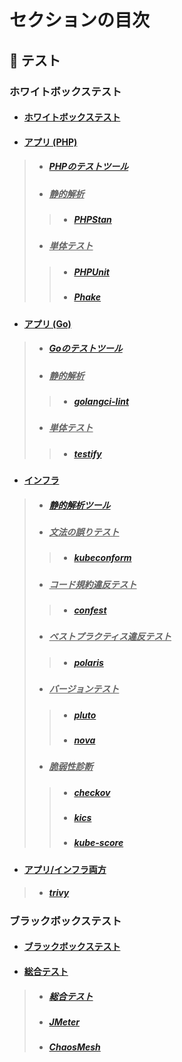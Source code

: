 # セクションの目次

## 🧪 テスト

### ホワイトボックステスト

* #### [︎ホワイトボックステスト](https://hiroki-it.github.io/tech-notebook/testing/testing_whitebox.html)

* #### <u>︎アプリ (PHP)</u>
> * ##### [︎PHPのテストツール](https://hiroki-it.github.io/tech-notebook/testing/testing_whitebox_application_php.html)
> * ##### <u>静的解析</u>
> > * ##### [PHPStan](https://hiroki-it.github.io/tech-notebook/testing/testing_whitebox_application_php_lint_phpstan.html)
> * ##### <u>︎単体テスト</u>
> > * ##### [PHPUnit](https://hiroki-it.github.io/tech-notebook/testing/testing_whitebox_application_php_unit_phpunit.html)
> > * ##### [Phake](https://hiroki-it.github.io/tech-notebook/testing/testing_whitebox_application_php_unit_phake.html)

* #### <u>︎アプリ (Go)</u>
> * ##### [︎Goのテストツール](https://hiroki-it.github.io/tech-notebook/testing/testing_whitebox_application_go.html)
> * ##### <u>静的解析</u>
> > * ##### [golangci-lint](https://hiroki-it.github.io/tech-notebook/testing/testing_whitebox_application_go_lint_golangci_lint.html)
> * ##### <u>︎単体テスト</u>
> > * ##### [testify](https://hiroki-it.github.io/tech-notebook/testing/testing_whitebox_application_go_unit_testify.html)

* #### <u>インフラ</u>
> * ##### [静的解析ツール](https://hiroki-it.github.io/tech-notebook/testing/testing_whitebox_infrastructure_lint.html)
> * ##### <u>文法の誤りテスト</u>
> > * ##### [kubeconform](https://hiroki-it.github.io/tech-notebook/testing/testing_whitebox_infrastructure_lint_kubeconform.html)
> * ##### <u>コード規約違反テスト</u>
> > * ##### [confest](https://hiroki-it.github.io/tech-notebook/testing/testing_whitebox_infrastructure_lint_confest.html)
> * ##### <u>ベストプラクティス違反テスト</u>
> > * ##### [polaris](https://hiroki-it.github.io/tech-notebook/testing/testing_whitebox_infrastructure_lint_polaris.html)
> * ##### <u>バージョンテスト</u>
> > * ##### [pluto](https://hiroki-it.github.io/tech-notebook/testing/testing_whitebox_infrastructure_lint_pluto.html)
> > * ##### [nova](https://hiroki-it.github.io/tech-notebook/testing/testing_whitebox_infrastructure_lint_nova.html)
> * ##### <u>脆弱性診断</u>
> > * ##### [checkov](https://hiroki-it.github.io/tech-notebook/testing/testing_whitebox_infrastructure_lint_checkov.html)
> > * ##### [kics](https://hiroki-it.github.io/tech-notebook/testing/testing_whitebox_infrastructure_lint_kics.html)
> > * ##### [kube-score](https://hiroki-it.github.io/tech-notebook/testing/testing_whitebox_infrastructure_lint_kube_score.html)

* #### <u>アプリ/インフラ両方</u>
> * ##### [trivy](https://hiroki-it.github.io/tech-notebook/testing/testing_whitebox_infrastructure_lint_trivy.html)

### ブラックボックステスト

* #### [︎ブラックボックステスト](https://hiroki-it.github.io/tech-notebook/testing/testing_blackbox.html)

* #### <u>総合テスト</u>
> * ##### [︎総合テスト](https://hiroki-it.github.io/tech-notebook/testing/testing_blackbox_system_test.html)
> * ##### [︎JMeter](https://hiroki-it.github.io/tech-notebook/testing/testing_blackbox_system_test_jmeter.html)
> * ##### [ChaosMesh](https://hiroki-it.github.io/tech-notebook/testing/testing_blackbox_system_test_chaos_mesh.html)

<br>
